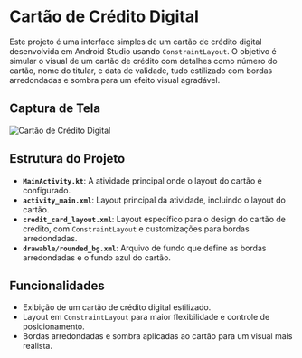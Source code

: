 # Cartão de Crédito Digital

Este projeto é uma interface simples de um cartão de crédito digital desenvolvida em Android Studio usando `ConstraintLayout`. O objetivo é simular o visual de um cartão de crédito com detalhes como número do cartão, nome do titular, e data de validade, tudo estilizado com bordas arredondadas e sombra para um efeito visual agradável.

## Captura de Tela

![Cartão de Crédito Digital](https://github.com/user-attachments/assets/7cb8c034-5943-43cf-a16f-a8230df5acff)

## Estrutura do Projeto

- **`MainActivity.kt`**: A atividade principal onde o layout do cartão é configurado.
- **`activity_main.xml`**: Layout principal da atividade, incluindo o layout do cartão.
- **`credit_card_layout.xml`**: Layout específico para o design do cartão de crédito, com `ConstraintLayout` e customizações para bordas arredondadas.
- **`drawable/rounded_bg.xml`**: Arquivo de fundo que define as bordas arredondadas e o fundo azul do cartão.

## Funcionalidades

- Exibição de um cartão de crédito digital estilizado.
- Layout em `ConstraintLayout` para maior flexibilidade e controle de posicionamento.
- Bordas arredondadas e sombra aplicadas ao cartão para um visual mais realista.

